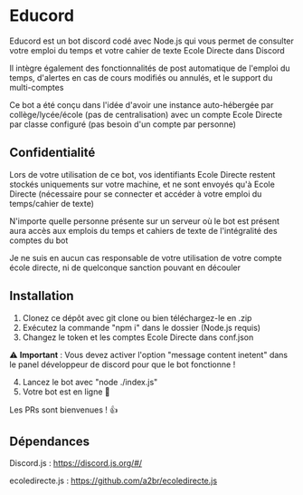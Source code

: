 # Educord

Educord est un bot discord codé avec Node.js qui vous permet de consulter votre emploi du temps  et votre cahier de texte Ecole Directe dans Discord

Il intègre également des fonctionnalités de post automatique de l'emploi du temps, d'alertes en cas de cours modifiés ou annulés, et le support du multi-comptes

Ce bot a été conçu dans l'idée d'avoir une instance auto-hébergée par collège/lycée/école (pas de centralisation) avec un compte Ecole Directe par classe configuré (pas besoin d'un compte par personne)

## Confidentialité

Lors de votre utilisation de ce bot, vos identifiants Ecole Directe restent stockés uniquements sur votre machine, et ne sont envoyés qu'à Ecole Directe (nécessaire pour se connecter et accéder à votre emploi du temps/cahier de texte)

N'importe quelle personne présente sur un serveur où le bot est présent aura accès aux emplois du temps et cahiers de texte de l'intégralité des comptes du bot

Je ne suis en aucun cas responsable de votre utilisation de votre compte école directe, ni de quelconque sanction pouvant en découler

## Installation

1. Clonez ce dépôt avec git clone ou bien téléchargez-le en .zip
2. Exécutez la commande "npm i" dans le dossier (Node.js requis)
3. Changez le token et les comptes Ecole Directe dans conf.json

⚠️ **Important** : Vous devez activer l'option "message content inetent" dans le panel développeur de discord pour que le bot fonctionne !

4. Lancez le bot avec "node ./index.js"
5. Votre bot est en ligne 🥳


Les PRs sont bienvenues ! 👍

## Dépendances

Discord.js : https://discord.js.org/#/

ecoledirecte.js : https://github.com/a2br/ecoledirecte.js

